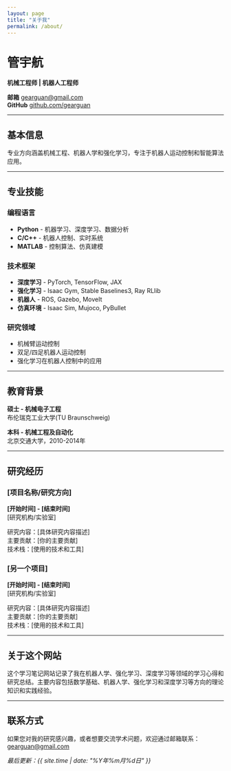 ```yaml
---
layout: page
title: "关于我"
permalink: /about/
---
```


# 管宇航

**机械工程师 | 机器人工程师**

**邮箱** gearguan@gmail.com  
**GitHub** [github.com/gearguan](https://github.com/gearguan)

---

## 基本信息

专业方向涵盖机械工程、机器人学和强化学习，专注于机器人运动控制和智能算法应用。

---

## 专业技能

### 编程语言
- **Python** - 机器学习、深度学习、数据分析
- **C/C++** - 机器人控制、实时系统
- **MATLAB** - 控制算法、仿真建模

### 技术框架
- **深度学习** - PyTorch, TensorFlow, JAX
- **强化学习** - Isaac Gym, Stable Baselines3, Ray RLlib
- **机器人** - ROS, Gazebo, MoveIt
- **仿真环境** - Isaac Sim, Mujoco, PyBullet

### 研究领域
- 机械臂运动控制
- 双足/四足机器人运动控制
- 强化学习在机器人控制中的应用

---

## 教育背景

**硕士 - 机械电子工程**  
布伦瑞克工业大学(TU Braunschweig)

**本科 - 机械工程及自动化**  
北京交通大学，2010-2014年

---

## 研究经历

### [项目名称/研究方向]
**[开始时间] - [结束时间]**  
[研究机构/实验室]

研究内容：[具体研究内容描述]  
主要贡献：[你的主要贡献]  
技术栈：[使用的技术和工具]

### [另一个项目]
**[开始时间] - [结束时间]**  
[研究机构/实验室]

研究内容：[具体研究内容描述]  
主要贡献：[你的主要贡献]  
技术栈：[使用的技术和工具]

---

## 关于这个网站

这个学习笔记网站记录了我在机器人学、强化学习、深度学习等领域的学习心得和研究总结。主要内容包括数学基础、机器人学、强化学习和深度学习等方向的理论知识和实践经验。

---

## 联系方式

如果您对我的研究感兴趣，或者想要交流学术问题，欢迎通过邮箱联系：gearguan@gmail.com

*最后更新：{{ site.time | date: "%Y年%m月%d日" }}* 